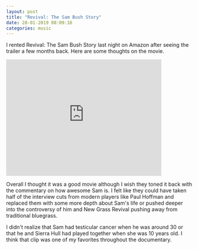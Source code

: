 ```yaml
---
layout: post
title: "Revival: The Sam Bush Story"
date: 28-01-2019 08:09:16
categories: music
---
```

I rented Revival: The Sam Bush Story last night on Amazon after seeing the trailer a few months back. Here are some thoughts on the movie.

<iframe width="420" height="315" src="http://www.youtube.com/embed/ZSwZOw8hbDM" frameborder="0" allowfullscreen></iframe>

Overall I thought it was a good movie although I wish they toned it back with the commentary on how awesome Sam is. I felt like they could have taken half of the interview cuts from modern players like Paul Hoffman and replaced them with some more depth about Sam's life or pushed deeper into the controversy of him and New Grass Revival pushing away from traditional bluegrass.

I didn't realize that Sam had testicular cancer when he was around 30 or that he and Sierra Hull had played together when she was 10 years old. I think that clip was one of my favorites throughout the documentary.



